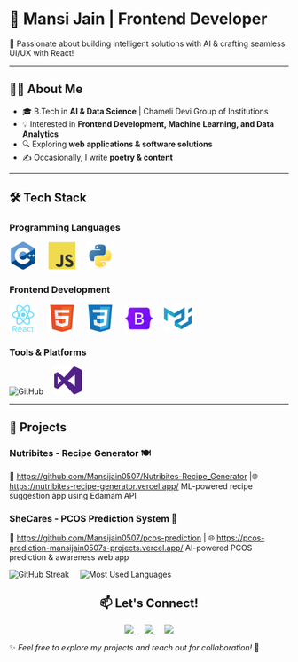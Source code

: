 # 🚀 Mansi Jain | Frontend Developer  
🌟 Passionate about building intelligent solutions with AI & crafting seamless UI/UX with React!  

---

## 👩‍💻 About Me  
- 🎓 B.Tech in **AI & Data Science** | Chameli Devi Group of Institutions  
- 💡 Interested in **Frontend Development, Machine Learning, and Data Analytics**  
- 🔍 Exploring **web applications & software solutions**  
- ✍️ Occasionally, I write **poetry & content**  

---

## 🛠️ Tech Stack  

### **Programming Languages**  
<img src="https://raw.githubusercontent.com/devicons/devicon/master/icons/cplusplus/cplusplus-original.svg" alt="C++" width="50"/> &nbsp;&nbsp;&nbsp; <img src="https://raw.githubusercontent.com/devicons/devicon/master/icons/javascript/javascript-original.svg" alt="JavaScript" width="50"/> &nbsp;&nbsp;&nbsp; <img src="https://raw.githubusercontent.com/devicons/devicon/master/icons/python/python-original.svg" alt="Python" width="50"/>

### **Frontend Development**  
<img src="https://raw.githubusercontent.com/devicons/devicon/master/icons/react/react-original-wordmark.svg" alt="React" width="50"/> &nbsp;&nbsp;&nbsp; <img src="https://raw.githubusercontent.com/devicons/devicon/master/icons/html5/html5-original.svg" alt="HTML5" width="50"/> &nbsp;&nbsp;&nbsp; <img src="https://raw.githubusercontent.com/devicons/devicon/master/icons/css3/css3-original.svg" alt="CSS3" width="50"/> &nbsp;&nbsp;&nbsp; <img src="https://raw.githubusercontent.com/devicons/devicon/master/icons/bootstrap/bootstrap-original.svg" alt="Bootstrap" width="50"/> &nbsp;&nbsp;&nbsp; <img src="https://raw.githubusercontent.com/devicons/devicon/master/icons/materialui/materialui-original.svg" alt="Material UI" width="50"/>

### **Tools & Platforms**  
<img src="https://camo.githubusercontent.com/dbe4ba9617b5f2b9c3c12682ab9b2c687078af1cd25a2f545461157d8e1e7401/68747470733a2f2f736b696c6c69636f6e732e6465762f69636f6e733f693d676974687562" alt="GitHub" width="50"/> &nbsp;&nbsp;&nbsp; <img src="https://raw.githubusercontent.com/devicons/devicon/master/icons/visualstudio/visualstudio-plain.svg" alt="VS Code" width="50"/>

---

## 🚀 Projects  

### **Nutribites - Recipe Generator** 🍽️  
🔗 https://github.com/Mansijain0507/Nutribites-Recipe_Generator |🌐 https://nutribites-recipe-generator.vercel.app/
ML-powered recipe suggestion app using Edamam API  

### **SheCares - PCOS Prediction System** 🌸  
🔗 https://github.com/Mansijain0507/pcos-prediction | 🌐 https://pcos-prediction-mansijain0507s-projects.vercel.app/ 
AI-powered PCOS prediction & awareness web app  


<p>
  <img src="https://github-readme-streak-stats.herokuapp.com/?user=MansiJain0507&theme=radical" alt="GitHub Streak" /> &nbsp;&nbsp;&nbsp; <img src="https://github-readme-stats.vercel.app/api/top-langs/?username=MansiJain0507&layout=compact&theme=radical" alt="Most Used Languages" />
</p>

<h2 align="center">📫 Let's Connect!  </h2>

<p align="center">
  <a href="https://github.com/MansiJain0507">
    <img src="https://camo.githubusercontent.com/dbe4ba9617b5f2b9c3c12682ab9b2c687078af1cd25a2f545461157d8e1e7401/68747470733a2f2f736b696c6c69636f6e732e6465762f69636f6e733f693d676974687562" width="50"/>
  </a>
  &nbsp;&nbsp;&nbsp;
  <a href="https://www.linkedin.com/in/mansi-jain-860a282b3/">
    <img src="https://raw.githubusercontent.com/maurodesouza/profile-readme-generator/master/src/assets/icons/social/linkedin/default.svg" width="50"/>
  </a>
  &nbsp;&nbsp;&nbsp;
  <a href="https://www.instagram.com/about__mansi">
    <img src="https://raw.githubusercontent.com/maurodesouza/profile-readme-generator/master/src/assets/icons/social/instagram/default.svg" width="50"/>
  </a>
</p>


✨ *Feel free to explore my projects and reach out for collaboration!* 🚀  
